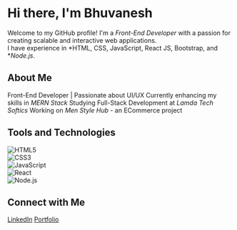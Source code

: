 # Hi there, I'm Bhuvanesh

Welcome to my GitHub profile! I'm a *Front-End Developer* with a passion for creating scalable and interactive web applications.  
I have experience in *HTML, CSS, JavaScript, React JS, Bootstrap, and **Node.js*.  

##  About Me  
 Front-End Developer | Passionate about UI/UX
 Currently enhancing my skills in *MERN Stack*
 Studying Full-Stack Development at *Lamda Tech Softics*
 Working on *Men Style Hub* - an ECommerce project

##  Tools and Technologies  
![HTML5](https://img.shields.io/badge/-HTML5-E34F26?style=flat&logo=html5&logoColor=white)  
![CSS3](https://img.shields.io/badge/-CSS3-1572B6?style=flat&logo=css3)  
![JavaScript](https://img.shields.io/badge/-JavaScript-F7DF1E?style=flat&logo=javascript&logoColor=black)  
![React](https://img.shields.io/badge/-React-61DAFB?style=flat&logo=react&logoColor=black)  
![Node.js](https://img.shields.io/badge/-Node.js-339933?style=flat&logo=node.js&logoColor=white)  

##  Connect with Me  
[LinkedIn](https://www.linkedin.com/in/your-profile)
[Portfolio](https://your-portfolio.com)
